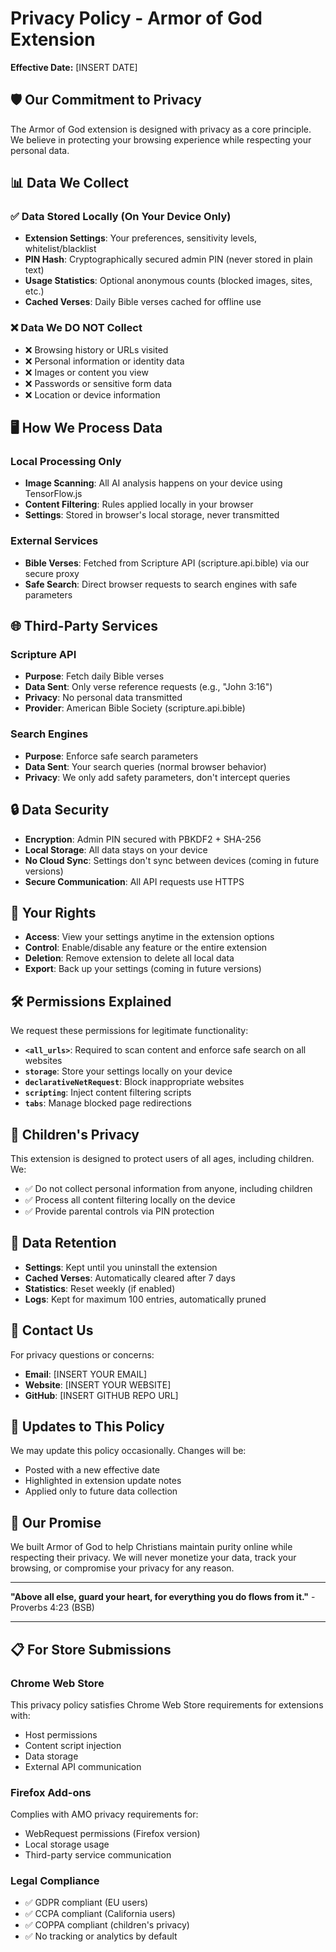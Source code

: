 # Privacy Policy - Armor of God Extension

**Effective Date:** [INSERT DATE]

## 🛡️ **Our Commitment to Privacy**

The Armor of God extension is designed with privacy as a core principle. We believe in protecting your browsing experience while respecting your personal data.

## 📊 **Data We Collect**

### ✅ **Data Stored Locally (On Your Device Only)**

- **Extension Settings**: Your preferences, sensitivity levels, whitelist/blacklist
- **PIN Hash**: Cryptographically secured admin PIN (never stored in plain text)
- **Usage Statistics**: Optional anonymous counts (blocked images, sites, etc.)
- **Cached Verses**: Daily Bible verses cached for offline use

### ❌ **Data We DO NOT Collect**

- ❌ Browsing history or URLs visited
- ❌ Personal information or identity data
- ❌ Images or content you view
- ❌ Passwords or sensitive form data
- ❌ Location or device information

## 🖥️ **How We Process Data**

### **Local Processing Only**

- **Image Scanning**: All AI analysis happens on your device using TensorFlow.js
- **Content Filtering**: Rules applied locally in your browser
- **Settings**: Stored in browser's local storage, never transmitted

### **External Services**

- **Bible Verses**: Fetched from Scripture API (scripture.api.bible) via our secure proxy
- **Safe Search**: Direct browser requests to search engines with safe parameters

## 🌐 **Third-Party Services**

### **Scripture API**

- **Purpose**: Fetch daily Bible verses
- **Data Sent**: Only verse reference requests (e.g., "John 3:16")
- **Privacy**: No personal data transmitted
- **Provider**: American Bible Society (scripture.api.bible)

### **Search Engines**

- **Purpose**: Enforce safe search parameters
- **Data Sent**: Your search queries (normal browser behavior)
- **Privacy**: We only add safety parameters, don't intercept queries

## 🔒 **Data Security**

- **Encryption**: Admin PIN secured with PBKDF2 + SHA-256
- **Local Storage**: All data stays on your device
- **No Cloud Sync**: Settings don't sync between devices (coming in future versions)
- **Secure Communication**: All API requests use HTTPS

## 👤 **Your Rights**

- **Access**: View your settings anytime in the extension options
- **Control**: Enable/disable any feature or the entire extension
- **Deletion**: Remove extension to delete all local data
- **Export**: Back up your settings (coming in future versions)

## 🛠️ **Permissions Explained**

We request these permissions for legitimate functionality:

- **`<all_urls>`**: Required to scan content and enforce safe search on all websites
- **`storage`**: Store your settings locally on your device
- **`declarativeNetRequest`**: Block inappropriate websites
- **`scripting`**: Inject content filtering scripts
- **`tabs`**: Manage blocked page redirections

## 📱 **Children's Privacy**

This extension is designed to protect users of all ages, including children. We:

- ✅ Do not collect personal information from anyone, including children
- ✅ Process all content filtering locally on the device
- ✅ Provide parental controls via PIN protection

## 🔄 **Data Retention**

- **Settings**: Kept until you uninstall the extension
- **Cached Verses**: Automatically cleared after 7 days
- **Statistics**: Reset weekly (if enabled)
- **Logs**: Kept for maximum 100 entries, automatically pruned

## 📧 **Contact Us**

For privacy questions or concerns:

- **Email**: [INSERT YOUR EMAIL]
- **Website**: [INSERT YOUR WEBSITE]
- **GitHub**: [INSERT GITHUB REPO URL]

## 🔄 **Updates to This Policy**

We may update this policy occasionally. Changes will be:

- Posted with a new effective date
- Highlighted in extension update notes
- Applied only to future data collection

## 🌟 **Our Promise**

We built Armor of God to help Christians maintain purity online while respecting their privacy. We will never monetize your data, track your browsing, or compromise your privacy for any reason.

---

**"Above all else, guard your heart, for everything you do flows from it."** - Proverbs 4:23 (BSB)

---

## 📋 **For Store Submissions**

### **Chrome Web Store**

This privacy policy satisfies Chrome Web Store requirements for extensions with:

- Host permissions
- Content script injection
- Data storage
- External API communication

### **Firefox Add-ons**

Complies with AMO privacy requirements for:

- WebRequest permissions (Firefox version)
- Local storage usage
- Third-party service communication

### **Legal Compliance**

- ✅ GDPR compliant (EU users)
- ✅ CCPA compliant (California users)
- ✅ COPPA compliant (children's privacy)
- ✅ No tracking or analytics by default
